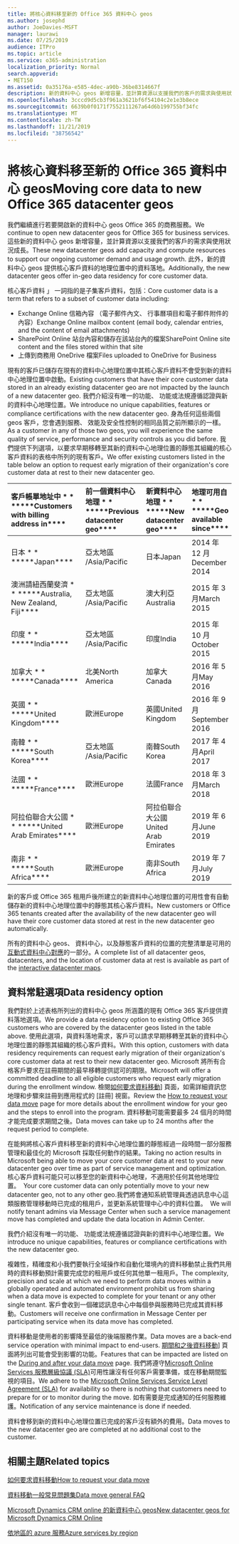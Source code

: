 ```yaml
---
title: 將核心資料移至新的 Office 365 資料中心 geos
ms.author: josephd
author: JoeDavies-MSFT
manager: laurawi
ms.date: 07/25/2019
audience: ITPro
ms.topic: article
ms.service: o365-administration
localization_priority: Normal
search.appverid:
- MET150
ms.assetid: 0a35176a-e585-4dec-a90b-36be8314667f
description: 新的資料中心 geos 新增容量，並計算資源以支援我們的客戶的需求與使用狀況成長。 此外，新的資料中心 geos 提供核心客戶資料的地理位置中的資料落地。 核心客戶資料 」 一詞指的是 Microsoft 線上服務條款中所定義的客戶資料的子集： Exchange Online 信箱內容 （電子郵件內文、 行事曆項目和電子郵件附件的內容） 和 SharePoint Online 站台內容和檔案儲存在該站台內，而且檔案上傳至商務用 OneDrive。
ms.openlocfilehash: 3cccd9d5cb3f961a3621bf6f54104c2e1e3b8ece
ms.sourcegitcommit: 6639b0f0171f7552111267a64d6b199755bf34fc
ms.translationtype: MT
ms.contentlocale: zh-TW
ms.lasthandoff: 11/21/2019
ms.locfileid: "38756542"
---
```

# <a name="moving-core-data-to-new-office-365-datacenter-geos"></a><span data-ttu-id="e7801-105">將核心資料移至新的 Office 365 資料中心 geos</span><span class="sxs-lookup"><span data-stu-id="e7801-105">Moving core data to new Office 365 datacenter geos</span></span>

<span data-ttu-id="e7801-106">我們繼續進行若要開啟新的資料中心 geos Office 365 的商務服務。</span><span class="sxs-lookup"><span data-stu-id="e7801-106">We continue to open new datacenter geos for Office 365 for business services.</span></span> <span data-ttu-id="e7801-107">這些新的資料中心 geos 新增容量，並計算資源以支援我們的客戶的需求與使用狀況成長。</span><span class="sxs-lookup"><span data-stu-id="e7801-107">These new datacenter geos add capacity and compute resources to support our ongoing customer demand and usage growth.</span></span> <span data-ttu-id="e7801-108">此外，新的資料中心 geos 提供核心客戶資料的地理位置中的資料落地。</span><span class="sxs-lookup"><span data-stu-id="e7801-108">Additionally, the new datacenter geos offer in-geo data residency for core customer data.</span></span> 

<span data-ttu-id="e7801-109">核心客戶資料 」 一詞指的是子集客戶資料，包括：</span><span class="sxs-lookup"><span data-stu-id="e7801-109">Core customer data is a term that refers to a subset of customer data including:</span></span> 
- <span data-ttu-id="e7801-110">Exchange Online 信箱內容 （電子郵件內文、 行事曆項目和電子郵件附件的內容）</span><span class="sxs-lookup"><span data-stu-id="e7801-110">Exchange Online mailbox content (email body, calendar entries, and the content of email attachments)</span></span>
- <span data-ttu-id="e7801-111">SharePoint Online 站台內容和儲存在該站台內的檔案</span><span class="sxs-lookup"><span data-stu-id="e7801-111">SharePoint Online site content and the files stored within that site</span></span>
- <span data-ttu-id="e7801-112">上傳到商務用 OneDrive 檔案</span><span class="sxs-lookup"><span data-stu-id="e7801-112">Files uploaded to OneDrive for Business</span></span> 
  
<span data-ttu-id="e7801-113">現有的客戶已儲存在現有的資料中心地理位置中其核心客戶資料不會受到新的資料中心地理位置中啟動。</span><span class="sxs-lookup"><span data-stu-id="e7801-113">Existing customers that have their core customer data stored in an already existing datacenter geo are not impacted by the launch of a new datacenter geo.</span></span> <span data-ttu-id="e7801-114">我們介紹沒有唯一的功能、 功能或法規遵循認證與新的資料中心地理位置。</span><span class="sxs-lookup"><span data-stu-id="e7801-114">We introduce no unique capabilities, features or compliance certifications with the new datacenter geo.</span></span> <span data-ttu-id="e7801-115">身為任何這些兩個 geos 客戶，您會遇到服務、 效能及安全性控制的相同品質之前所顯示的一樣。</span><span class="sxs-lookup"><span data-stu-id="e7801-115">As a customer in any of those two geos, you will experience the same quality of service, performance and security controls as you did before.</span></span> <span data-ttu-id="e7801-116">我們提供下列選項，以要求早期移轉至其新的資料中心地理位置的靜態其組織的核心客戶資料的表格中所列的現有客戶。</span><span class="sxs-lookup"><span data-stu-id="e7801-116">We offer existing customers listed in the table below an option to request early migration of their organization's core customer data at rest to their new datacenter geo.</span></span>
  
|<span data-ttu-id="e7801-117">客戶帳單地址中 \* \* \*</span><span class="sxs-lookup"><span data-stu-id="e7801-117">\*\*\*\*Customers with billing address in\*\*\*\*</span></span>|<span data-ttu-id="e7801-118">前一個資料中心地理 \* \* \*</span><span class="sxs-lookup"><span data-stu-id="e7801-118">\*\*\*\*Previous datacenter geo\*\*\*\*</span></span>|<span data-ttu-id="e7801-119">新資料中心地理 \* \* \*</span><span class="sxs-lookup"><span data-stu-id="e7801-119">\*\*\*\*New datacenter geo\*\*\*\*</span></span>|<span data-ttu-id="e7801-120">地理可用自 \* \* \*</span><span class="sxs-lookup"><span data-stu-id="e7801-120">\*\*\*\*Geo available since\*\*\*\*</span></span>|
|:-----|:-----|:-----|:-----|
|<span data-ttu-id="e7801-121">日本 \* \* \*</span><span class="sxs-lookup"><span data-stu-id="e7801-121">\*\*\*\*Japan\*\*\*\*</span></span>| <span data-ttu-id="e7801-122">亞太地區 /</span><span class="sxs-lookup"><span data-stu-id="e7801-122">Asia/Pacific</span></span> | <span data-ttu-id="e7801-123">日本</span><span class="sxs-lookup"><span data-stu-id="e7801-123">Japan</span></span> | <span data-ttu-id="e7801-124">2014 年 12 月</span><span class="sxs-lookup"><span data-stu-id="e7801-124">December 2014</span></span> |
|<span data-ttu-id="e7801-125">澳洲請紐西蘭斐濟 \* \* \*</span><span class="sxs-lookup"><span data-stu-id="e7801-125">\*\*\*\*Australia, New Zealand, Fiji\*\*\*\*</span></span>| <span data-ttu-id="e7801-126">亞太地區 /</span><span class="sxs-lookup"><span data-stu-id="e7801-126">Asia/Pacific</span></span> | <span data-ttu-id="e7801-127">澳大利亞</span><span class="sxs-lookup"><span data-stu-id="e7801-127">Australia</span></span> | <span data-ttu-id="e7801-128">2015 年 3 月</span><span class="sxs-lookup"><span data-stu-id="e7801-128">March 2015</span></span> |
|<span data-ttu-id="e7801-129">印度 \* \* \*</span><span class="sxs-lookup"><span data-stu-id="e7801-129">\*\*\*\*India\*\*\*\*</span></span>| <span data-ttu-id="e7801-130">亞太地區 /</span><span class="sxs-lookup"><span data-stu-id="e7801-130">Asia/Pacific</span></span> | <span data-ttu-id="e7801-131">印度</span><span class="sxs-lookup"><span data-stu-id="e7801-131">India</span></span> | <span data-ttu-id="e7801-132">2015 年 10 月</span><span class="sxs-lookup"><span data-stu-id="e7801-132">October 2015</span></span> |
|<span data-ttu-id="e7801-133">加拿大 \* \* \*</span><span class="sxs-lookup"><span data-stu-id="e7801-133">\*\*\*\*Canada\*\*\*\*</span></span>| <span data-ttu-id="e7801-134">北美</span><span class="sxs-lookup"><span data-stu-id="e7801-134">North America</span></span> | <span data-ttu-id="e7801-135">加拿大</span><span class="sxs-lookup"><span data-stu-id="e7801-135">Canada</span></span> | <span data-ttu-id="e7801-136">2016 年 5 月</span><span class="sxs-lookup"><span data-stu-id="e7801-136">May 2016</span></span> |
|<span data-ttu-id="e7801-137">英國 \* \* \*</span><span class="sxs-lookup"><span data-stu-id="e7801-137">\*\*\*\*United Kingdom\*\*\*\*</span></span>| <span data-ttu-id="e7801-138">歐洲</span><span class="sxs-lookup"><span data-stu-id="e7801-138">Europe</span></span> | <span data-ttu-id="e7801-139">英國</span><span class="sxs-lookup"><span data-stu-id="e7801-139">United Kingdom</span></span> | <span data-ttu-id="e7801-140">2016 年 9 月</span><span class="sxs-lookup"><span data-stu-id="e7801-140">September 2016</span></span> |
|<span data-ttu-id="e7801-141">南韓 \* \* \*</span><span class="sxs-lookup"><span data-stu-id="e7801-141">\*\*\*\*South Korea\*\*\*\*</span></span>| <span data-ttu-id="e7801-142">亞太地區 /</span><span class="sxs-lookup"><span data-stu-id="e7801-142">Asia/Pacific</span></span> | <span data-ttu-id="e7801-143">南韓</span><span class="sxs-lookup"><span data-stu-id="e7801-143">South Korea</span></span> | <span data-ttu-id="e7801-144">2017 年 4 月</span><span class="sxs-lookup"><span data-stu-id="e7801-144">April 2017</span></span> |
|<span data-ttu-id="e7801-145">法國 \* \* \*</span><span class="sxs-lookup"><span data-stu-id="e7801-145">\*\*\*\*France\*\*\*\*</span></span>| <span data-ttu-id="e7801-146">歐洲</span><span class="sxs-lookup"><span data-stu-id="e7801-146">Europe</span></span> | <span data-ttu-id="e7801-147">法國</span><span class="sxs-lookup"><span data-stu-id="e7801-147">France</span></span> | <span data-ttu-id="e7801-148">2018 年 3 月</span><span class="sxs-lookup"><span data-stu-id="e7801-148">March 2018</span></span> |
|<span data-ttu-id="e7801-149">阿拉伯聯合大公國 \* \* \*</span><span class="sxs-lookup"><span data-stu-id="e7801-149">\*\*\*\*United Arab Emirates\*\*\*\*</span></span>| <span data-ttu-id="e7801-150">歐洲</span><span class="sxs-lookup"><span data-stu-id="e7801-150">Europe</span></span> | <span data-ttu-id="e7801-151">阿拉伯聯合大公國</span><span class="sxs-lookup"><span data-stu-id="e7801-151">United Arab Emirates</span></span> | <span data-ttu-id="e7801-152">2019 年 6 月</span><span class="sxs-lookup"><span data-stu-id="e7801-152">June 2019</span></span> |
|<span data-ttu-id="e7801-153">南非 \* \* \*</span><span class="sxs-lookup"><span data-stu-id="e7801-153">\*\*\*\*South Africa\*\*\*\*</span></span>| <span data-ttu-id="e7801-154">歐洲</span><span class="sxs-lookup"><span data-stu-id="e7801-154">Europe</span></span> | <span data-ttu-id="e7801-155">南非</span><span class="sxs-lookup"><span data-stu-id="e7801-155">South Africa</span></span> | <span data-ttu-id="e7801-156">2019 年 7 月</span><span class="sxs-lookup"><span data-stu-id="e7801-156">July 2019</span></span> |
  
<span data-ttu-id="e7801-157">新的客戶或 Office 365 租用戶後所建立的新資料中心地理位置的可用性會有自動儲存新的資料中心地理位置中的靜態其核心客戶資料。</span><span class="sxs-lookup"><span data-stu-id="e7801-157">New customers or Office 365 tenants created after the availability of the new datacenter geo will have their core customer data stored at rest in the new datacenter geo automatically.</span></span>
  
<span data-ttu-id="e7801-158">所有的資料中心 geos、 資料中心，以及靜態客戶資料的位置的完整清單是可用的[互動式資料中心對應](https://office.com/datamaps)的一部分。</span><span class="sxs-lookup"><span data-stu-id="e7801-158">A complete list of all datacenter geos, datacenters, and the location of customer data at rest is available as part of the [interactive datacenter maps](https://office.com/datamaps).</span></span> 
  
## <a name="data-residency-option"></a><span data-ttu-id="e7801-159">資料常駐選項</span><span class="sxs-lookup"><span data-stu-id="e7801-159">Data residency option</span></span>

<span data-ttu-id="e7801-160">我們對於上述表格所列出的資料中心 geos 所涵蓋的現有 Office 365 客戶提供資料落地選項。</span><span class="sxs-lookup"><span data-stu-id="e7801-160">We provide a data residency option to existing Office 365 customers who are covered by the datacenter geos listed in the table above.</span></span> <span data-ttu-id="e7801-161">使用此選項，與資料落地需求，客戶可以請求早期移轉至其新的資料中心地理位置的靜態其組織的核心客戶資料。</span><span class="sxs-lookup"><span data-stu-id="e7801-161">With this option, customers with data residency requirements can request early migration of their organization's core customer data at rest to their new datacenter geo.</span></span>  <span data-ttu-id="e7801-162">Microsoft 將所有合格客戶要求在註冊期間的最早移轉提供認可的期限。</span><span class="sxs-lookup"><span data-stu-id="e7801-162">Microsoft will offer a committed deadline to all eligible customers who request early migration during the enrollment window.</span></span>  <span data-ttu-id="e7801-163">檢閱[如何要求資料移動](request-your-data-move.md)] 頁面，如需詳細資訊您地理和步驟來註冊到應用程式的 [註冊] 視窗。</span><span class="sxs-lookup"><span data-stu-id="e7801-163">Review the [How to request your data move](request-your-data-move.md) page for more details about the enrollment window for your geo and the steps to enroll into the program.</span></span>  <span data-ttu-id="e7801-164">資料移動可能需要最多 24 個月的時間才能完成要求期間之後。</span><span class="sxs-lookup"><span data-stu-id="e7801-164">Data moves can take up to 24 months after the request period to complete.</span></span>

<span data-ttu-id="e7801-165">在能夠將核心客戶資料移至新的資料中心地理位置的靜態經過一段時間一部分服務管理和最佳化的 Microsoft 採取任何動作的結果。</span><span class="sxs-lookup"><span data-stu-id="e7801-165">Taking no action results in Microsoft being able to move your core customer data at rest to your new datacenter geo over time as part of service management and optimization.</span></span><span data-ttu-id="e7801-166">核心客戶資料可能只可以移至您的新資料中心地理，不適用於任何其他地理位置。</span><span class="sxs-lookup"><span data-stu-id="e7801-166">  Your core customer data can only potentially move to your new datacenter geo, not to any other geo.</span></span><span data-ttu-id="e7801-167">我們將會通知系統管理員透過訊息中心這類服務管理移動時已完成的租用戶，並更新系統管理中心中的資料位置。</span><span class="sxs-lookup"><span data-stu-id="e7801-167">  We will notify tenant admins via Message Center when such a service management move has completed and update the data location in Admin Center.</span></span>
   
<span data-ttu-id="e7801-168">我們介紹沒有唯一的功能、 功能或法規遵循認證與新的資料中心地理位置。</span><span class="sxs-lookup"><span data-stu-id="e7801-168">We introduce no unique capabilities, features or compliance certifications with the new datacenter geo.</span></span>
    
<span data-ttu-id="e7801-169">複雜性，精確度和小我們要執行全域操作和自動化環境內的資料移動禁止我們共用時的資料移動預計需要完成您的租用戶或任何其他單一租用戶。</span><span class="sxs-lookup"><span data-stu-id="e7801-169">The complexity, precision and scale at which we need to perform data moves within a globally operated and automated environment prohibit us from sharing when a data move is expected to complete for your tenant or any other single tenant.</span></span> <span data-ttu-id="e7801-170">客戶會收到一個確認訊息中心中每個參與服務時已完成其資料移動。</span><span class="sxs-lookup"><span data-stu-id="e7801-170">Customers will receive one confirmation in Message Center per participating service when its data move has completed.</span></span> 
    
<span data-ttu-id="e7801-171">資料移動是使用者的影響降至最低的後端服務作業。</span><span class="sxs-lookup"><span data-stu-id="e7801-171">Data moves are a back-end service operation with minimal impact to end-users.</span></span> <span data-ttu-id="e7801-172">[期間和之後資料移動](during-and-after-your-data-move.md)] 頁面將列出可能會受到影響的功能。</span><span class="sxs-lookup"><span data-stu-id="e7801-172">Features that can be impacted are listed on the [During and after your data move](during-and-after-your-data-move.md) page.</span></span> <span data-ttu-id="e7801-173">我們將遵守[Microsoft Online Services 服務層級協議 (SLA)](https://go.microsoft.com/fwlink/p/?LinkId=523897)可用性讓沒有任何客戶需要準備，或在移動期間監視的項目。</span><span class="sxs-lookup"><span data-stu-id="e7801-173">We adhere to the [Microsoft Online Services Service Level Agreement (SLA)](https://go.microsoft.com/fwlink/p/?LinkId=523897) for availability so there is nothing that customers need to prepare for or to monitor during the move.</span></span> <span data-ttu-id="e7801-174">如有需要是完成通知的任何服務維護。</span><span class="sxs-lookup"><span data-stu-id="e7801-174">Notification of any service maintenance is done if needed.</span></span> 

<span data-ttu-id="e7801-175">資料會移到新的資料中心地理位置已完成的客戶沒有額外的費用。</span><span class="sxs-lookup"><span data-stu-id="e7801-175">Data moves to the new datacenter geo are completed at no additional cost to the customer.</span></span>
    
## <a name="related-topics"></a><span data-ttu-id="e7801-176">相關主題</span><span class="sxs-lookup"><span data-stu-id="e7801-176">Related topics</span></span> 
 
[<span data-ttu-id="e7801-177">如何要求資料移動</span><span class="sxs-lookup"><span data-stu-id="e7801-177">How to request your data move</span></span>](request-your-data-move.md)
    
[<span data-ttu-id="e7801-178">資料移動一般常見問題集</span><span class="sxs-lookup"><span data-stu-id="e7801-178">Data move general FAQ</span></span>](data-move-faq.md)
  
[<span data-ttu-id="e7801-179">Microsoft Dynamics CRM online 的新資料中心 geos</span><span class="sxs-lookup"><span data-stu-id="e7801-179">New datacenter geos for Microsoft Dynamics CRM Online</span></span>](https://go.microsoft.com/fwlink/p/?Linkid=615924)
  
[<span data-ttu-id="e7801-180">依地區的 azure 服務</span><span class="sxs-lookup"><span data-stu-id="e7801-180">Azure services by region</span></span>](https://azure.microsoft.com/regions/)
